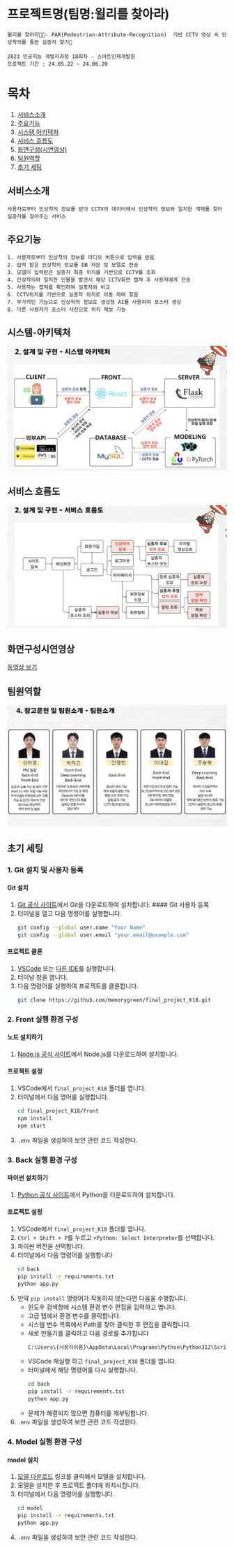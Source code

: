 # 프로젝트명(팀명:윌리를 찾아라)
    윌리를 찾아라👕👖- PAR(Pedestrian-Attribute-Recognition)  기반 CCTV 영상 속 인상착의를 통한 실종자 찾기🎥
    
    2023 인공지능 개발자과정 18회차 - 스마트인재개발원
    프로젝트 기간 : 24.05.22 ~ 24.06.20

# 목차
1. [서비스소개](#서비스소개)
2. [주요기능](#주요기능)
3. [시스템 아키텍처](#시스템-아키텍처)
4. [서비스 흐름도](#서비스-흐름도)
5. [화면구성(시연영상)](#화면구성시연영상) 
6. [팀원역할](#팀원역할)
7. [초기 세팅](#초기-세팅)



## 서비스소개
    사용자로부터 인상착의 정보를 받아 CCTV의 데이터에서 인상착의 정보와 일치한 객체를 찾아 실종자를 찾아주는 서비스
## 주요기능
    1. 사용자로부터 인상착의 정보를 라디오 버튼으로 입력을 받음
    2. 입력 받은 인상착의 정보를 DB 저장 및 모델로 전송
    3. 모델이 입력받은 실종자 최종 위치를 기반으로 CCTV를 조회
    4. 인상착의와 일치한 인물을 발견시 해당 CCTV화면 캡쳐 후 사용자에게 전송
    5. 사용자는 캡쳐를 확인하여 실종자와 비교
    6. CCTV위치를 기반으로 실종자 위치로 이동 하여 찾음
    7. 부가적인 기능으로 인상착의 정보로 생성형 AI를 사용하여 포스터 생성 
    8. 다른 사용자가 포스터 사진으로 위치 제보 가능

## 시스템-아키텍처
![alt text](/assets/image.png)

## 서비스 흐름도
![alt text](/assets/image-1.png)

## 화면구성시연영상
[동영상 보기](https://duckgeun.s3.ap-northeast-2.amazonaws.com/%EC%8B%A4%EC%A0%84%ED%94%84%EB%A1%9C%EC%A0%9D%ED%8A%B8/KakaoTalk_20240619_100620107.mp4)

## 팀원역할
![alt text](/assets/image-2.png)

## 초기 세팅
### 1. Git 설치 및 사용자 등록
#### Git 설치
   1. <a href="https://git-scm.com/download/win/" target="_blank">Git 공식 사이트</a>에서 Git을 다운로드하여 설치합니다.
    #### Git 사용자 등록
1. 터미널을 열고 다음 명령어를 실행합니다.
    ```sh
    git config --global user.name "Your Name"
    git config --global user.email "your.email@example.com"
    ```
#### 프로젝트 클론
1. <a href="https://code.visualstudio.com/download" target="_blank">VSCode</a> 또는 <a href="https://www.cursor.com/" target="_blank">다른 IDE</a>를 실행합니다.
2. 터미널 창을 엽니다.
3. 다음 명령어를 실행하여 프로젝트를 클론합니다.
    ```sh
    git clone https://github.com/memorygreen/final_project_K18.git
    ```

### 2. Front 실행 환경 구성
#### 노드 설치하기
1. <a href="https://nodejs.org/en" target="_blank">Node.js 공식 사이트</a>에서 Node.js를 다운로드하여 설치합니다.

#### 프로젝트 설정
1. VSCode에서 `final_project_K18` 폴더를 엽니다.
2. 터미널에서 다음 명어를 실행합니다.
    ```sh
    cd final_project_K18/front
    npm install
    npm start
    ```
3. `.env` 파일을 생성하여 보안 관련 코드 작성한다.

### 3. Back 실행 환경 구성
#### 파이썬 설치하기
1. <a href="https://www.python.org/downloads/" target="_blank">Python 공식 사이트</a>에서 Python을 다운로드하여 설치합니다.

#### 프로젝트 설정
1.  VSCode에서 `final_project_K18` 폴더를 엽니다.
2. `Ctrl + Shift + P`를 누르고 `>Python: Select Interpreter`를 선택합니다.
3. 파이썬 버전을 선택합니다.
4. 터미널에서 다음 명령어를 실행합니다
    ```sh
    cd back
    pip install -r requirements.txt
    python app.py
    ```
5. 만약 `pip install` 명령어가 작동하지 않는다면 다음을 수행합니다.
    - 윈도우 검색창에 시스템 환경 변수 편집을 입력하고 엽니다.
    - 고급 탭에서 환경 변수를 클릭합니다.
    - 시스템 변수 목록에서 Path를 찾아 클릭한 후 편집을 클릭합니다.
    - 새로 만들기를 클릭하고 다음 경로를 추가합니다
         ```sh
         C:\Users\{사용자이름}\AppData\Local\Programs\Python\Python312\Scripts
         ```  
    - VSCode 재실행 하고 `final_project_K18` 폴더를 엽니다.
    - 터미널에서 해당 명령어를 다시 실행합니다.
      ```sh
      cd back
      pip install -r requirements.txt
      python app.py
      ```
   - 문제가 해결되지 않으면 컴퓨터를 재부팅합니다.
6. `.env` 파일을 생성하여 보안 관련 코드 작성한다.


### 4. Model 실행 환경 구성
#### model 설치
1. <a href="https://www.dropbox.com/scl/fo/e1l7kwn6qdnu91auiw13m/AIQCWlAnK3vJwwoc7pgUak4?rlkey=1e6pwpoa3x14nk6fmg8ewhvva&st=8ydslwcc&dl=0" target="_blank">모델 다운로드</a> 링크를 클릭해서 모델을 설치합니다.
2. 모델을 설치한 후 프로젝트 폴더에 위치시킵니다.
3. 터미널에서 다음 명령어를 실행합니다.
    ```sh
    cd model
    pip install -r requirements.txt
    python app.py
    ``` 
4. `.env` 파일을 생성하여 보안 관련 코드 작성한다.
